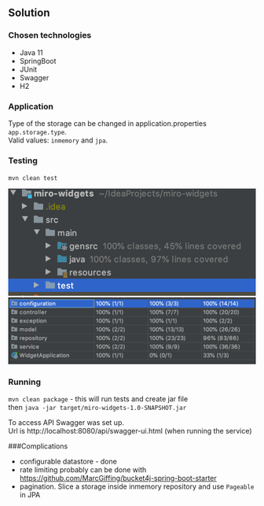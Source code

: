 ## Solution

### Chosen technologies
- Java 11
- SpringBoot
- JUnit
- Swagger
- H2

### Application

Type of the storage can be changed in application.properties `app.storage.type`.  
Valid values: `inmemory` and `jpa`.

### Testing
`mvn clean test`

![](coverage1.png)
![](coverage2.png)


### Running
`mvn clean package` - this will run tests and create jar file  
then `java -jar target/miro-widgets-1.0-SNAPSHOT.jar`

To access API Swagger was set up.  
Url is http://localhost:8080/api/swagger-ui.html (when running the service)


###Complications

- configurable datastore - done
- rate limiting probably can be done with https://github.com/MarcGiffing/bucket4j-spring-boot-starter
- pagination. Slice a storage inside inmemory repository and use `Pageable` in JPA